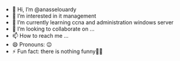 - 👋 Hi, I’m @anasselouardy
- 👀 I’m interested in it management
- 🌱 I’m currently learning ccna and administration windows server
- 💞️ I’m looking to collaborate on ...
- 📫 How to reach me ...
- 😄 Pronouns: 😉
- ⚡ Fun fact: there is nothing funny🤷‍♂️

<!---
anasselouardy/anasselouardy is a ✨ special ✨ repository because its `README.md` (this file) appears on your GitHub profile.
You can click the Preview link to take a look at your changes.
--->
